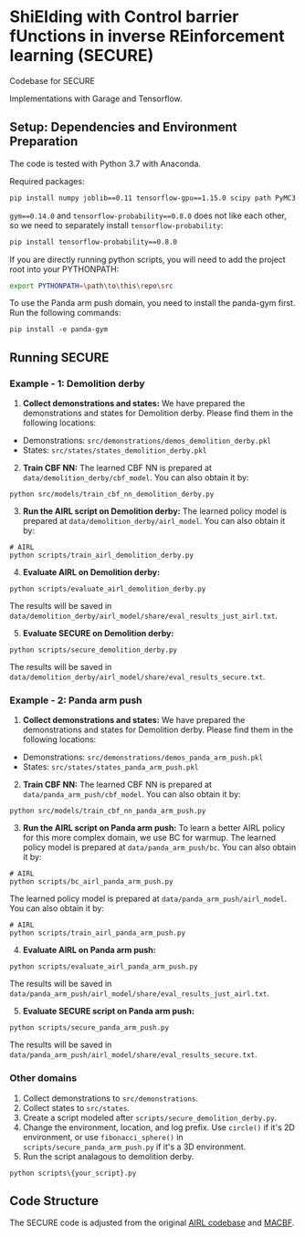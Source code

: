 # ShiElding with Control barrier fUnctions in inverse REinforcement learning (SECURE)

Codebase for SECURE

Implementations with Garage and Tensorflow.

Setup: Dependencies and Environment Preparation
---
The code is tested with Python 3.7 with Anaconda.

Required packages:
```bash
pip install numpy joblib==0.11 tensorflow-gpu==1.15.0 scipy path PyMC3 cached-property pyprind gym==0.14.0 matplotlib dowel akro ray psutil setproctitle cma Box2D
```

`gym==0.14.0` and `tensorflow-probability==0.8.0` does not like each other, so we need to separately install `tensorflow-probability`: 

```bash
pip install tensorflow-probability==0.8.0
```

If you are directly running python scripts, you will need to add the project root into your PYTHONPATH:
```bash
export PYTHONPATH=\path\to\this\repo\src
```

[//]: # (To use the Panda arm push domain, you need to install the panda-gym by following the [documentation]&#40;https://panda-gym.readthedocs.io/en/latest/&#41;.)
To use the Panda arm push domain, you need to install the panda-gym first. Run the following commands:
```shell
pip install -e panda-gym
```


Running SECURE
---

### Example - 1: Demolition derby

1) **Collect demonstrations and states:**
We have prepared the demonstrations and states for Demolition derby. 
Please find them in the following locations:
- Demonstrations: `src/demonstrations/demos_demolition_derby.pkl`
- States: `src/states/states_demolition_derby.pkl`

2) **Train CBF NN:**
The learned CBF NN is prepared at `data/demolition_derby/cbf_model`. 
You can also obtain it by:
```shell
python src/models/train_cbf_nn_demolition_derby.py
```


3) **Run the AIRL script on Demolition derby:**
The learned policy model is prepared at `data/demolition_derby/airl_model`.
You can also obtain it by:
```shell
# AIRL
python scripts/train_airl_demolition_derby.py
```

4) **Evaluate AIRL on Demolition derby:**
```shell
python scripts/evaluate_airl_demolition_derby.py
```
The results will be saved in `data/demolition_derby/airl_model/share/eval_results_just_airl.txt`.


5) **Evaluate SECURE on Demolition derby:**
```shell
python scripts/secure_demolition_derby.py
```
The results will be saved in `data/demolition_derby/airl_model/share/eval_results_secure.txt`.


### Example - 2: Panda arm push
1) **Collect demonstrations and states:**
We have prepared the demonstrations and states for Demolition derby. 
Please find them in the following locations:
- Demonstrations: `src/demonstrations/demos_panda_arm_push.pkl`
- States: `src/states/states_panda_arm_push.pkl`

2) **Train CBF NN:**
The learned CBF NN is prepared at `data/panda_arm_push/cbf_model`. 
You can also obtain it by:
```shell
python src/models/train_cbf_nn_panda_arm_push.py
```


3) **Run the AIRL script on Panda arm push:**
To learn a better AIRL policy for this more complex domain, we use BC for warmup. 
The learned policy model is prepared at `data/panda_arm_push/bc`.
You can also obtain it by:
```shell
# AIRL
python scripts/bc_airl_panda_arm_push.py
```

The learned policy model is prepared at `data/panda_arm_push/airl_model`.
You can also obtain it by:
```shell
# AIRL
python scripts/train_airl_panda_arm_push.py
```


4) **Evaluate AIRL on Panda arm push:**
```shell
python scripts/evaluate_airl_panda_arm_push.py
```
The results will be saved in `data/panda_arm_push/airl_model/share/eval_results_just_airl.txt`.


5) **Evaluate SECURE script on Panda arm push:**
```shell
python scripts/secure_panda_arm_push.py
```
The results will be saved in `data/panda_arm_push/airl_model/share/eval_results_secure.txt`.




### Other domains
1. Collect demonstrations to `src/demonstrations`.
2. Collect states to `src/states`.
2. Create a script modeled after `scripts/secure_demolition_derby.py`.
3. Change the environment, location, and log prefix. Use `circle()` if it's 2D environment, 
or use `fibonacci_sphere()` in `scripts/secure_panda_arm_push.py` if it's a 3D environment. 
4. Run the script analagous to demolition derby.

```
python scripts\{your_script}.py
```


Code Structure
---
The SECURE code is adjusted from the original [AIRL codebase](https://github.com/justinjfu/inverse_rl) and [MACBF](https://github.com/MIT-REALM/macbf).
